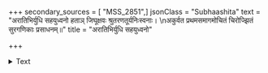 +++
secondary_sources = [ "MSS_2851",]
jsonClass = "Subhaashita"
text = "अरातिभिर्युधि सहयुध्वनो हताञ् जिघूक्षवः श्रुतरणतूर्यनिःस्वनाः।  \nअकुर्वत प्रथमसमागमोचितं चिरोज्झितं सुरगणिकाः प्रसाधनम्॥"
title = "अरातिभिर्युधि सहयुध्वनो"

+++

<details><summary>Text</summary>

अरातिभिर्युधि सहयुध्वनो हताञ् जिघूक्षवः श्रुतरणतूर्यनिःस्वनाः।  
अकुर्वत प्रथमसमागमोचितं चिरोज्झितं सुरगणिकाः प्रसाधनम्॥
</details>
